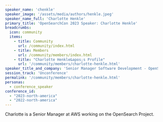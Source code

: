 ```yaml
---
speaker_name: 'chenkle'
speaker_image: '/assets/media/authors/henkle.jpeg'
speaker_name_full: 'Charlotte Henkle'
primary_title: 'OpenSearchCon 2023 Speaker: Charlotte Henkle'
breadcrumbs:
  icon: community
  items:
    - title: Community
      url: /community/index.html
    - title: Members
      url: /community/members/index.html
    - title: "Charlotte Henkle&apos;s Profile"
      url: '/community/members/charlotte-henkle.html'
speaker_title_and_company: 'Senior Manager Software Development - OpenSearch Project'
session_track: 'Unconference'
permalink: '/community/members/charlotte-henkle.html'
personas:
  - conference_speaker
conference_id:
  - "2023-north-america"
  - "2022-north-america"
---
```


Charlotte is a Senior Manager at AWS working on the OpenSearch Project.

